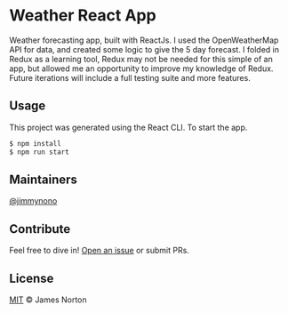 # Weather React App

Weather forecasting app, built with ReactJs. I used the OpenWeatherMap API for data, and created some logic to give the 5 day forecast. I folded in Redux as a learning tool, Redux may not be needed for this simple of an app, but allowed me an opportunity to improve my knowledge of Redux. Future iterations will include a full testing suite and more features.

<!--
## Table of Contents

- [Install](#install)
- [Usage](#usage)
- [Maintainers](#maintainers)
- [Contribute](#contribute)
- [License](#license) -->


## Usage

This project was generated using the React CLI. To start the app.

```sh
$ npm install
$ npm run start
```

## Maintainers

[@jimmynono](https://github.com/jimmynono)

## Contribute

Feel free to dive in! [Open an issue](https://github.com/jimmynono/weather-app-react/issues) or submit PRs.

## License

[MIT](LICENSE) © James Norton
